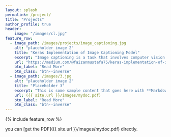 ```yaml
---
layout: splash
permalink: /project/
title: "Projects"
author_profile: true
header: 
    image: "/images/cl.jpg"
feature_row:
  - image_path: /images/projects/image_captioning.jpg
    alt: "placeholder image 2"
    title: "Keras Implementation of Image Captioning Model"
    excerpt: "Image captioning is a task that involves computer vision as well as Natural language processing. It takes an image and is able to describe whats going on in the image in English. It uses InceptionV3 to extract features from images and LSTM to generate captions for images.This implementation uses Keras with Tensorflow back end."
    url: "https://medium.com/@faizanmustafa75/keras-implementation-of-image-captioning-model-3a7ab68e67d4"
    btn_label: "Read More"
    btn_class: "btn--inverse"
  - image_path: /images/3.jpg
    alt: "placeholder image 2"
    title: "Placeholder 3"
    excerpt: "This is some sample content that goes here with **Markdown** formatting."
    url: ({{ site.url }}/images/mydoc.pdf)
    btn_label: "Read More"
    btn_class: "btn--inverse"
---
```



{% include feature_row %}

you can [get the PDF]({{ site.url }}/images/mydoc.pdf) directly.